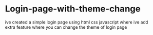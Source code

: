 # Login-page-with-theme-change 
ive created a simple  login page using html css javascript where ive add extra feature where you can change the theme of login page 
